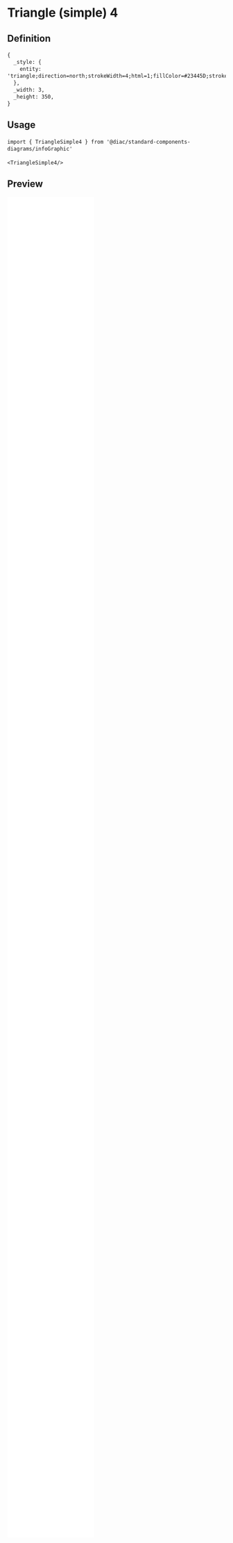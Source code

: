 # Triangle (simple) 4

## Definition

```
{
  _style: { 
    entity: 'triangle;direction=north;strokeWidth=4;html=1;fillColor=#23445D;strokeColor=#ffffff;shadow=0;fontSize=10;fontColor=#FFFFFF;align=center;fontStyle=0;whiteSpace=wrap;spacing=10;',
  },
  _width: 3,
  _height: 350,
}
```

## Usage

```
import { TriangleSimple4 } from '@diac/standard-components-diagrams/infoGraphic'

<TriangleSimple4/>
```

## Preview

<img src="./triangle-simple-4.png" width="200"/>
